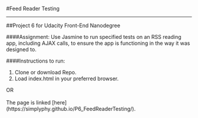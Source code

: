 #Feed Reader Testing
___
##Project 6 for Udacity Front-End Nanodegree

####Assignment:
Use Jasmine to run specified tests on an RSS reading app, including AJAX calls, to ensure the app is functioning in the way it was designed to.

####Instructions to run:
<ol>
<li>Clone or download Repo.</li>
<li>Load index.html in your preferred browser.</li>
</ol>
OR<br><br>
The page is linked [here](https://simplyphy.github.io/P6_FeedReaderTesting/).
